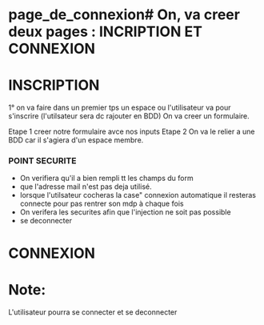 # page_de_connexion# On, va creer deux pages : INCRIPTION ET CONNEXION

# INSCRIPTION

1° on va faire dans un premier tps un espace ou l'utilisateur 
va pour s'inscrire 
(l'utilsateur sera dc rajouter en BDD)
 On va creer un formulaire.

Etape 1 creer notre formulaire avce nos inputs
Etape 2  On va le relier a une BDD car il s'agiera d'un espace membre.
 
 ### POINT SECURITE
 * On verifiera qu'il a bien rempli tt les champs du form
 * que l'adresse mail n'est pas deja utilisé.
 * lorsque l'utilsateur cocheras la case" connexion automatique il resteras connecte pour pas rentrer son mdp à chaque fois
 * On verifera les securites afin que l'injection ne soit pas possible
 * se deconnecter

# CONNEXION



# Note:
L'utilisateur pourra se connecter et se deconnecter
